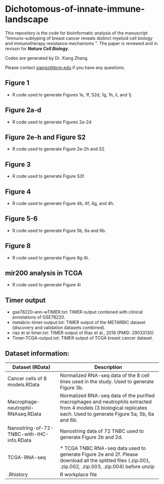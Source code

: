# Dichotomous-of-innate-immune-landscape
This repository is the code for bioinformatic analysis of the manuscript "Immuno-subtyping of breast cancer reveals distinct myeloid cell biology and immunotherapy resistance mechanisms ". The paper is reviewed and in revison for ***Nature Cell Biology***.

Codes are generated by Dr. Xiang Zhang.

Please contact xiangz@bcm.edu if you have any questions.

## Figure 1

* R code used to generate Figures 1e, 1f, S2d, 1g, 1h, ii, and 1j

## Figure 2a-d

* R code used to generate Figures 2a-2d

## Figure 2e-h and Figure S2

* R code used to generate Figure 2e-2h and S2.

## Figure 3

* R code used to generate Figure S3f.

## Figure 4

* R code used to generate Figure 4b, 4f, 4g, and 4h.

## Figure 5-6

* R code used to generate Figure 5b, 6a and 6b.

## Figure 8

* R code used to generate Figure 8g-8i.

## mir200 analysis in TCGA

* R code used to generate Figure 4i

## Timer output

* gse78220-ann-wTIMER.txt: TIMER output combined with clinical annotations of GSE78220.
* metabric-timer-output.txt: TIMER output of the METARBIC dataset (discovery and validation datasets combined).
* riaz et al-timer.txt: TIMER output of Riaz et al., 2016 (PMID: 29033130)
* Timer-TCGA-output.txt: TIMER output of TCGA breast cancer dataset.


## Dataset information:
| Dataset (RData) | Description |
| --- | --- |
| Cancer cells of 8 models.RData | Normalized RNA-seq data of the 8 cell lines used in the study. Used to generate Figure 3b. |
| Macrophage-neutrophil-RNAseq.RData| Normalized RNA-seq data of the purified macrophages and neutrophils extracted from 4 models (3 biological replicates each. Used to generate Figure 5a, 5b, 6a and 6b. |
| Nanostring-of-72-TNBC-with-IHC-info.RData | Nanostring data of 72 TNBC used to generate Figure 2b and 2d. |
| TCGA-RNA-seq| * TCGA TNBC RNA-seq data used to generate Figure 2e and 2f. Please download all the splitted files (.zip.001, .zip.002, .zip.003, .zip.004) before unzip  |
| .Rhistory | R workplace file| 
